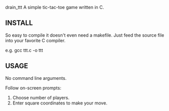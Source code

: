 drain_ttt
A simple tic-tac-toe game written in C.

INSTALL
----------

So easy to compile it doesn't even need a makefile. Just feed the source file into your favorite C compiler.

e.g.
gcc ttt.c -o ttt

USAGE
--------

No command line arguments.

Follow on-screen prompts:
1) Choose number of players.
2) Enter square coordinates to make your move.

